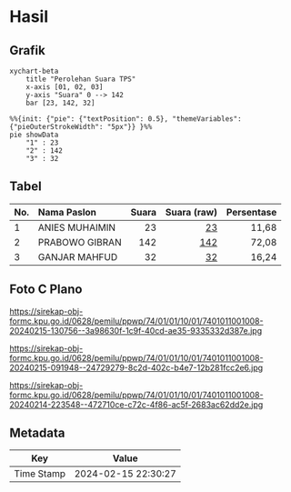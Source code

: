 # Hasil

## Grafik

```mermaid
xychart-beta
    title "Perolehan Suara TPS"
    x-axis [01, 02, 03]
    y-axis "Suara" 0 --> 142
    bar [23, 142, 32]
```

```mermaid
%%{init: {"pie": {"textPosition": 0.5}, "themeVariables": {"pieOuterStrokeWidth": "5px"}} }%%
pie showData
    "1" : 23
    "2" : 142
    "3" : 32
```

## Tabel

| No. | Nama Paslon    | Suara | Suara (raw) | Persentase |
|:--- |:-------------- | -----:| -----------:| ----------:|
| 1   | ANIES MUHAIMIN | 23    | [23][p-1]   | 11,68      |
| 2   | PRABOWO GIBRAN | 142   | [142][p-2]  | 72,08      |
| 3   | GANJAR MAHFUD  | 32    | [32][p-3]   | 16,24      |


[p-1]: https://github.com/gigit-pemilu/pemilu-2024-74-sulawesi-tenggara/blob/main/pilpres/hitung-suara/sub/74-sulawesi-tenggara/sub/01-kolaka/sub/01-wundulako/sub/1001-19-nopember/sub/008-tps/sub/paslon-1.txt
[p-2]: https://github.com/gigit-pemilu/pemilu-2024-74-sulawesi-tenggara/blob/main/pilpres/hitung-suara/sub/74-sulawesi-tenggara/sub/01-kolaka/sub/01-wundulako/sub/1001-19-nopember/sub/008-tps/sub/paslon-2.txt
[p-3]: https://github.com/gigit-pemilu/pemilu-2024-74-sulawesi-tenggara/blob/main/pilpres/hitung-suara/sub/74-sulawesi-tenggara/sub/01-kolaka/sub/01-wundulako/sub/1001-19-nopember/sub/008-tps/sub/paslon-3.txt

## Foto C Plano

https://sirekap-obj-formc.kpu.go.id/0628/pemilu/ppwp/74/01/01/10/01/7401011001008-20240215-130756--3a98630f-1c9f-40cd-ae35-9335332d387e.jpg

https://sirekap-obj-formc.kpu.go.id/0628/pemilu/ppwp/74/01/01/10/01/7401011001008-20240215-091948--24729279-8c2d-402c-b4e7-12b281fcc2e6.jpg

https://sirekap-obj-formc.kpu.go.id/0628/pemilu/ppwp/74/01/01/10/01/7401011001008-20240214-223548--472710ce-c72c-4f86-ac5f-2683ac62dd2e.jpg


## Metadata

| Key        | Value               |
| ---------- | ------------------- |
| Time Stamp | 2024-02-15 22:30:27 |



